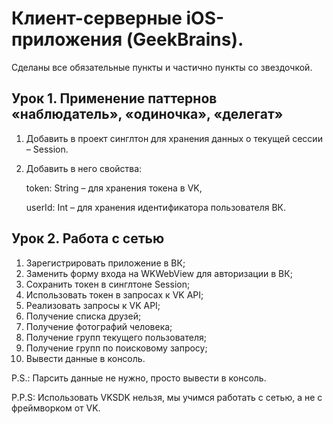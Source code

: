 # Клиент-серверные iOS-приложения (GeekBrains).
Сделаны все обязательные пункты и частично пункты со звездочкой.

## Урок 1. Применение паттернов «наблюдатель», «одиночка», «делегат»
1. Добавить в проект синглтон для хранения данных о текущей сессии – Session.
2. Добавить в него свойства:
    
    token: String – для хранения токена в VK,
    
    userId: Int – для хранения идентификатора пользователя ВК.

## Урок 2. Работа с сетью
1. Зарегистрировать приложение в ВК;
2. Заменить форму входа на WKWebView для авторизации в ВК;
3. Сохранить токен в синглтоне Session;
4. Использовать токен в запросах к VK API;
5. Реализовать запросы к VK API;
6. Получение списка друзей;
7. Получение фотографий человека;
8. Получение групп текущего пользователя;
9. Получение групп по поисковому запросу;
10. Вывести данные в консоль.

P.S.: Парсить данные не нужно, просто вывести в консоль.

P.P.S: Использовать VKSDK нельзя, мы учимся работать с сетью, а не с фреймворком от VK.
